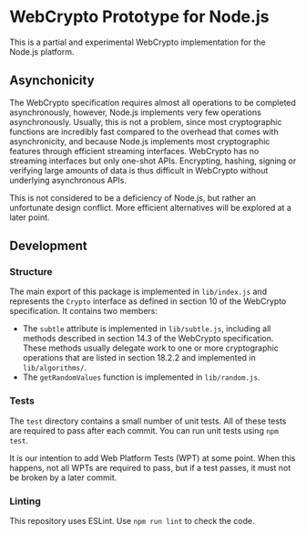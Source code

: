 # WebCrypto Prototype for Node.js

This is a partial and experimental WebCrypto implementation for the Node.js
platform.

## Asynchonicity

The WebCrypto specification requires almost all operations to be completed
asynchronously, however, Node.js implements very few operations asynchronously.
Usually, this is not a problem, since most cryptographic functions are
incredibly fast compared to the overhead that comes with asynchronicity,
and because Node.js implements most cryptographic features through efficient
streaming interfaces. WebCrypto has no streaming interfaces but only one-shot
APIs. Encrypting, hashing, signing or verifying large amounts of data is thus
difficult in WebCrypto without underlying asynchronous APIs.

This is not considered to be a deficiency of Node.js, but rather an unfortunate
design conflict. More efficient alternatives will be explored at a later point.

## Development

### Structure

The main export of this package is implemented in `lib/index.js` and represents
the `Crypto` interface as defined in section 10 of the WebCrypto specification.
It contains two members:

- The `subtle` attribute is implemented in `lib/subtle.js`, including all
  methods described in section 14.3 of the WebCrypto specification. These
  methods usually delegate work to one or more cryptographic operations
  that are listed in section 18.2.2 and implemented in `lib/algorithms/`.
- The `getRandomValues` function is implemented in `lib/random.js`.

### Tests

The `test` directory contains a small number of unit tests. All of these tests
are required to pass after each commit. You can run unit tests using `npm test`.

It is our intention to add Web Platform Tests (WPT) at some point. When this
happens, not all WPTs are required to pass, but if a test passes, it must not be
broken by a later commit.

### Linting

This repository uses ESLint. Use `npm run lint` to check the code.
